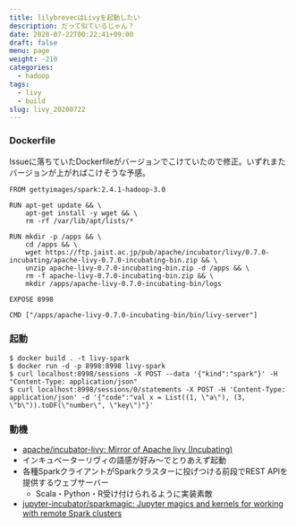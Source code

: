 ```yaml
---
title: lilybrevecはLivyを起動したい
description: だって似ているじゃん？
date: 2020-07-22T00:22:41+09:00
draft: false
menu: page
weight: -210
categories:
  - hadoop
tags:
  - livy
  - build
slug: livy_20200722
---
```


### Dockerfile
Issueに落ちていたDockerfileがバージョンでこけていたので修正。いずれまたバージョンが上がればこけそうな予感。

```
FROM gettyimages/spark:2.4.1-hadoop-3.0

RUN apt-get update && \
    apt-get install -y wget && \
    rm -rf /var/lib/apt/lists/*

RUN mkdir -p /apps && \
    cd /apps && \
    wget https://ftp.jaist.ac.jp/pub/apache/incubator/livy/0.7.0-incubating/apache-livy-0.7.0-incubating-bin.zip && \
    unzip apache-livy-0.7.0-incubating-bin.zip -d /apps && \
    rm -f apache-livy-0.7.0-incubating-bin.zip && \
    mkdir /apps/apache-livy-0.7.0-incubating-bin/logs

EXPOSE 8998

CMD ["/apps/apache-livy-0.7.0-incubating-bin/bin/livy-server"]
```

### 起動

```
$ docker build . -t livy-spark
$ docker run -d -p 8998:8998 livy-spark
$ curl localhost:8998/sessions -X POST --data '{"kind":"spark"}' -H "Content-Type: application/json"
$ curl localhost:8998/sessions/0/statements -X POST -H 'Content-Type: application/json' -d '{"code":"val x = List((1, \"a\"), (3, \"b\")).toDF(\"number\", \"key\")"}'
```

### 動機
- [apache/incubator-livy: Mirror of Apache livy (Incubating)](https://github.com/apache/incubator-livy)
- インキュベーターリヴィの語感が好み〜でとりあえず起動
- 各種SparkクライアントがSparkクラスターに投げつける前段でREST APIを提供するウェブサーバー
  - Scala・Python・R受け付けられるように実装素敵
- [jupyter-incubator/sparkmagic: Jupyter magics and kernels for working with remote Spark clusters](https://github.com/jupyter-incubator/sparkmagic)
